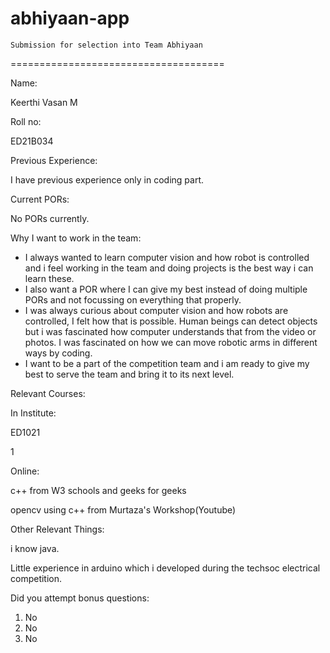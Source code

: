# abhiyaan-app
    Submission for selection into Team Abhiyaan
 =====================================

Name:

Keerthi Vasan M

Roll no:

ED21B034

Previous Experience:

I have previous experience only in coding part.

Current PORs:

No PORs currently.

Why I want to work in the team:

* I always wanted to learn computer vision and how robot is controlled and i feel working in the team and doing projects is the best way i can learn these.
* I also want a POR where I can give my best instead of doing multiple PORs and not focussing on everything that properly.
* I was always curious about computer vision and how robots are controlled, I felt how that is possible. Human beings can detect objects but i was 
  fascinated how computer understands that from the video or photos. I was fascinated on how we can move robotic arms in different ways by coding.
* I want to be a part of the competition team and i am ready to give my best to serve the team and bring it to its next level.

Relevant Courses:

In Institute:

ED1021

1

Online:

c++ from W3 schools and geeks for geeks

opencv using c++ from Murtaza's Workshop(Youtube) 

Other Relevant Things: 

i know java.

Little experience in arduino which i developed during the techsoc electrical competition.

Did you attempt bonus questions:
1. No
2. No
3. No
